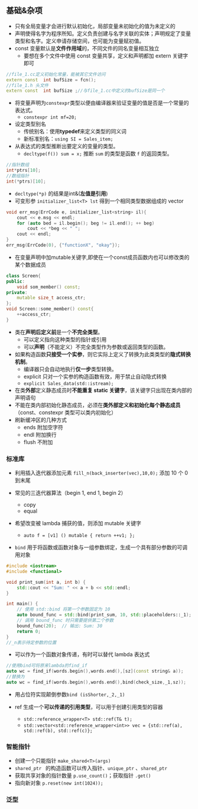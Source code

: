 ## 基础&杂项
- 只有全局变量才会进行默认初始化，局部变量未初始化的值为未定义的
- 声明使得名字为程序所知。定义负责创建与名字关联的实体；声明规定了变量类型和名字。定义申请存储空间，也可能为变量赋初值。
- const 变量默认是**文件作用域**的，不同文件的同名变量相互独立
	- 要想在多个文件中使用 const 变量共享，定义和声明都加 extern 关键字即可
```cpp
//file_1.cc定义初始化常量，能被其它文件访问
extern const  int bufSize = fcn();
//file_1.h 头文件
extern const  int bufSize ;//与file_1.cc中定义的bufSize是同一个
```
- 将变量声明为`constexpr`类型以便由编译器来验证变量的值是否是一个常量的表达式。
	- `constexpr int mf=20;`
- 设定类型别名
	- 传统别名：使用**typedef**来定义类型的同义词
	- 新标准别名：`using SI = Sales_item;`
- 从表达式的类型推断出要定义的变量的类型。
	- `decltype(f()) sum = x;` 推断 `sum` 的类型是函数 `f` 的返回类型。
```cpp
//指针数组
int*ptrs[10];
//数组指针
int(*ptrs)[10];
```
- `decltype(*p)` 的结果是int&(**左值是引用**)
- 可变形参 `initializer_list<T> lst` 得到一个相同类型数据组成的 vector
```cpp
void err_msg(ErrCode e, initializer_list<string> il){
    cout << e.msg << endl;
    for (auto bed = il.begin(); beg != il.end(); ++ beg)
        cout << *beg << " ";
    cout << endl;
}
err_msg(ErrCode(0), {"functionX", "okay"});
```
- 在变量声明中加mutable关键字,即使在一个const成员函数内也可以修改类的某个数据成员
```cpp
class Screen{
public:
    void som_member() const;
private:
    mutable size_t access_ctr;
};
void Screen::some_member() const{
    ++access_ctr;
}
```
- 类在**声明后定义前**是一个**不完全类型**。
	- 可以定义指向这种类型的指针或引用
	- 可以**声明**（不能定义）不完全类型作为参数或返回类型的函数。
- 如果构造函数**只接受一个实参**，则它实际上定义了转换为此类类型的**隐式转换机制**。
	- 编译器只会自动地执行**仅一步**类型转换。
	-  explicit 只对一个实参的构造函数有效，用于禁止自动隐式转换
	- `explicit Sales_data(std::istream);`
- 在类**外部**定义静态成员时**不能重复 static 关键字**，该关键字只出现在类内部的声明语句
- 不能在类内部初始化静态成员，必须在**类外部定义和初始化每个静态成员**（const、constexpr 类型可以类内初始化）
- 刷新缓冲区的几种方式
	- ends 附加空字符
	- endl 附加换行
	- flush 不附加
### 标准库
- 利用插入迭代器添加元素 `fill_n(back_inserter(vec),10,0);` 添加 10 个 0 到末尾
- 常见的三迭代器算法（begin 1, end 1, begin 2）
	- copy
	- equal
- 希望改变被 lambda 捕获的值，则添加 mutable 关键字
	- `auto f = [v1] () mutable { return ++v1; };`

- `bind` 用于将函数或函数对象与一组参数绑定，生成一个具有部分参数的可调用对象
```cpp
#include <iostream>
#include <functional>

void print_sum(int a, int b) {
    std::cout << "Sum: " << a + b << std::endl;
}

int main() {
    // 使用 std::bind 将第一个参数固定为 10
    auto bound_func = std::bind(print_sum, 10, std::placeholders::_1);
    // 调用 bound_func 时只需要提供第二个参数
    bound_func(20);  // 输出: Sum: 30
    return 0;
}
//_n表示待定参数的位置
```
- 可以作为一个函数对象传递，有时可以替代 lambda 表达式
 ```cpp
 //使用bind可将原来lambda的find_if
 auto wc = find_if(words.begin(),words.end(),[sz](const string& a));
 //替换为
 auto wc = find_if(words.begin(),words.end(),bind(check_size,_1,sz));
 ```
- 用占位符实现颠倒参数`bind (isShorter,_2,_1)`

- ref 生成一个**可以传递的引用类型**，可以用于创建引用类型的容器
	- `std::reference_wrapper<T> std::ref(T& t);`
	- `std::vector<std::reference_wrapper<int>> vec = {std::ref(a), std::ref(b), std::ref(c)};`

### 智能指针
- 创建一个只能指针 `make_shared<T>(args)`
- `shared_ptr ` 的构造函数可以传入指针、`unique_ptr` 、`shared_ptr`
- 获取共享对象的指针数量 `p.use_count()`；获取指针 `.get()`
- 指向新对象 `p.reset(new int(1024)); `
### 泛型